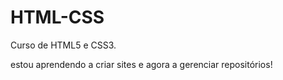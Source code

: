 # HTML-CSS
 Curso de HTML5 e CSS3.

 estou aprendendo a criar sites e agora a gerenciar repositórios!
